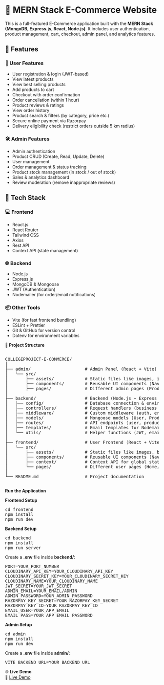 # 🛒 MERN Stack E-Commerce Website

This is a full-featured E-Commerce application built with the **MERN Stack (MongoDB, Express.js, React, Node.js)**. It includes user authentication, product management, cart, checkout, admin panel, and analytics features.

## 🚀 Features

### 👥 User Features
- User registration & login (JWT-based)
- View latest products
- View best selling products
- Add products to cart
- Checkout with order confirmation
- Order cancellation (within 1 hour)
- Product reviews & ratings
- View order history
- Product search & filters (by category, price etc.)
- Secure online payment via Razorpay
- Delivery eligibility check (restrict orders outside 5 km radius)

### 🛠 Admin Features
- Admin authentication
- Product CRUD (Create, Read, Update, Delete)
- User management
- Order management & status tracking
- Product stock management (in stock / out of stock)
- Sales & analytics dashboard
- Review moderation (remove inappropriate reviews)

## 🧱 Tech Stack

### 💻 Frontend
- React.js
- React Router
- Tailwind CSS
- Axios
- Rest API
- Context API (state management)

### 🌐 Backend
- Node.js
- Express.js
- MongoDB & Mongoose
- JWT (Authentication)
- Nodemailer (for order/email notifications)

### 📦 Other Tools
- Vite (for fast frontend bundling)
- ESLint + Prettier
- Git & GitHub for version control
- Dotenv for environment variables
  
**📂 Project Structure**
<pre>
  
COLLEGEPROJECT-E-COMMERCE/
│
├── admin/                     # Admin Panel (React + Vite)
│   └── src/
│       ├── assets/            # Static files like images, icons, logos
│       ├── components/        # Reusable UI components (Navbar, Sidebar, Login, etc.)
│       ├── pages/             # Different admin pages (Product CRUD, Orders, Analytics)
│
├── backend/                   # Backend (Node.js + Express + MongoDB)
│   ├── config/                # Database connection & environment config
│   ├── controllers/           # Request handlers (business logic for routes)
│   ├── middleware/            # Custom middleware (auth, error handling, validation)
│   ├── models/                # Mongoose models (User, Product, Order schemas)
│   ├── routes/                # API endpoints (user, product, order, auth, etc.)
│   ├── templates/             # Email templates for Nodemailer
│   └── utils/                 # Helper functions (JWT, email, validators, etc.)
│
├── frontend/                  # User Frontend (React + Vite)
│   └── src/
│       ├── assets/            # Static files like images, banners, icons
│       ├── components/        # Reusable UI components (Navbar, Footer, ProductCard, etc.)
│       ├── context/           # Context API for global state management
│       └── pages/             # Different user pages (Home, Cart, Checkout, Orders, etc.)
│
└── README.md                  # Project documentation

</pre>

**Run the Application**

**Frontend Setup**

<pre>
cd frontend 
npm install
npm run dev
</pre>

**Backend Setup**

<pre>
cd backend 
npm install
npm run server
</pre>

Create a **.env** file inside **backend/**:

<pre>
PORT=YOUR_PORT_NUMBER
CLOUDINARY_API_KEY=YOUR_CLOUDINARY_API_KEY
CLOUDINARY_SECRET_KEY=YOUR_CLOUDINARY_SECRET_KEY
CLOUDINARY_NAME=YOUR_CLOUDINARY_NAME
JWT_SECRET=YOUR_JWT_SECRET
ADMIN_EMAIL=YOUR_EMAIL/ADMIN
ADMIN_PASSWORD=YOUR_ADMIN_PASSWORD
RAZORPAY_KEY_SECRET=YOUR_RAZORPAY_KEY_SECRET
RAZORPAY_KEY_ID=YOUR_RAZORPAY_KEY_ID
EMAIL_USER=YOUR_APP_EMAIL
EMAIL_PASS=YOUR_APP_EMAIL_PASSWORD
</pre>

**Admin Setup**

<pre>
cd admin 
npm install
npm run dev
</pre>

Create a **.env** file inside **admin/**:

<pre>
VITE_BACKEND_URL=YOUR_BACKEND_URL
</pre>

🌐 **Live Demo**  
🔗 [Live Demo](https://lakshmi-project-frontend.vercel.app/)
